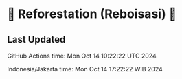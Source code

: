 
# 🌳 Reforestation (Reboisasi) 🌲

## Last Updated

GitHub Actions time: Mon Oct 14 10:22:22 UTC 2024

Indonesia/Jakarta time: Mon Oct 14 17:22:22 WIB 2024
